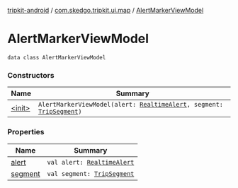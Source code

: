 [tripkit-android](../../index.md) / [com.skedgo.tripkit.ui.map](../index.md) / [AlertMarkerViewModel](./index.md)

# AlertMarkerViewModel

`data class AlertMarkerViewModel`

### Constructors

| Name | Summary |
|---|---|
| [&lt;init&gt;](-init-.md) | `AlertMarkerViewModel(alert: `[`RealtimeAlert`](../../com.skedgo.android.common.model/-realtime-alert/index.md)`, segment: `[`TripSegment`](../../skedgo.tripkit.routing/-trip-segment/index.md)`)` |

### Properties

| Name | Summary |
|---|---|
| [alert](alert.md) | `val alert: `[`RealtimeAlert`](../../com.skedgo.android.common.model/-realtime-alert/index.md) |
| [segment](segment.md) | `val segment: `[`TripSegment`](../../skedgo.tripkit.routing/-trip-segment/index.md) |
